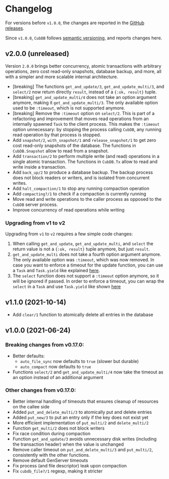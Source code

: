 # Changelog

For versions before `v1.0.0`, the changes are reported in the [GitHub
releases](https://github.com/lucaong/cubdb/releases).

Since `v1.0.0`, `CubDB` follows [semantic versioning](https://semver.org), and
reports changes here.

## v2.0.0 (unreleased)

Version `2.0.0` brings better concurrency, atomic transactions with arbitrary
operations, zero cost read-only snapshots, database backup, and more, all with a
simpler and more scalable internal architecture.

  - [breaking] The functions `get_and_update/3`, `get_and_update_multi/3`, and
    `select/2` now return directly `result`, instead of a `{:ok, result}` tuple.
  - [breaking] `get_and_update_multi/4` does not take an option argument
    anymore, making it `get_and_update_multi/3`. The only available option used
    to be `:timeout`, which is not supported anymore.
  - [breaking] Remove the `:timeout` option on `select/2`. This is part of a
    refactoring and improvement that moves read operations from an internally
    spawned `Task` to the client process. This makes the `:timeout` option
    unnecessary: by stopping the process calling `CubDB`, any running read
    operation by that process is stopped.
  - Add `snapshot/2`, `with_snapshot/1` and `release_snapshot/1` to get zero
    cost read-only snapshots of the database. The functions in `CubDB.Snapshot`
    allow to read from a snapshot.
  - Add `transaction/2` to perform multiple write (and read) operations in a
    single atomic transaction. The functions in `CubDB.Tx` allow to read and
    write inside a transaction.
  - Add `back_up/2` to produce a database backup. The backup process does not
    block readers or writers, and is isolated from concurrent writes.
  - Add `halt_compaction/1` to stop any running compaction operation
  - Add `compacting?/1` to check if a compaction is currently running
  - Move read and write operations to the caller process as opposed to the
    `CubDB` server process.
  - Improve concurrency of read operations while writing

### Upgrading from v1 to v2

Upgrading from `v1` to `v2` requires a few simple code changes:

  1. When calling `get_and_update`, `get_and_update_multi`, and `select` the
     return value is not a `{:ok, result}` tuple anymore, but just `result`.
  2. `get_and_update_multi` does not take a fourth option argument anymore. The
     only available option was `:timeout`, which was now removed. In case you
     want to enforce a timeout for the update function, you can use a `Task` and
     `Task.yield` like explained
     [here](https://hexdocs.pm/elixir/1.12/Task.html#yield/2).
  3. The `select` function does not support a `:timeout` option anymore, so it
     will be ignored if passed. In order to enforce a timeout, you can wrap the
     `select` in a `Task` and use `Task.yield` like shown
     [here](https://hexdocs.pm/elixir/1.12/Task.html#yield/2)

## v1.1.0 (2021-10-14)

  - Add `clear/1` function to atomically delete all entries in the database

## v1.0.0 (2021-06-24)

### Breaking changes from v0.17.0:

  - Better defaults:
    * `auto_file_sync` now defaults to `true` (slower but durable)
    * `auto_compact` now defaults to `true`
  - Functions `select/2` and `get_and_update_multi/4` now take the timeout as an option instead of an additional argument

### Other changes from v0.17.0:

  - Better internal handling of timeouts that ensures cleanup of resources on the callee side
  - Added `put_and_delete_multi/3` to atomically put and delete entries
  - Added `put_new/3` to put an entry only if the key does not exist yet
  - More efficient implementation of `put_multi/2` and `delete_multi/2`
  - Function `get_multi/2` does not block writers
  - Fix race condition during compaction
  - Function `get_and_update/3` avoids unnecessary disk writes (including the transaction header) when the value is unchanged
  - Remove caller timeout on `put_and_delete_multi/3` and `put_multi/2`, consistently with the other functions.
  - Remove default GenServer timeouts
  - Fix process (and file descriptor) leak upon compaction
  - Fix `cubdb_file?/1` regexp, making it stricter
